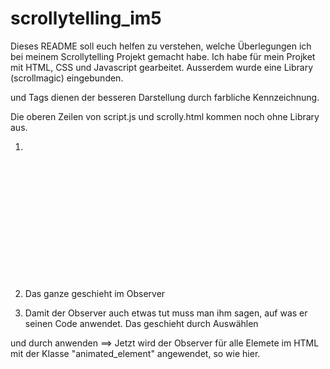# scrollytelling_im5

Dieses README soll euch helfen zu verstehen, welche Überlegungen ich bei meinem Scrollytelling Projekt gemacht habe. Ich habe für mein Projket mit HTML, CSS und Javascript gearbeitet. Ausserdem wurde eine Library (scrollmagic) eingebunden.
<script></script> und <style></style> Tags dienen der besseren Darstellung durch farbliche Kennzeichnung.

Die oberen Zeilen von script.js und scrolly.html kommen noch ohne Library aus.
1. <div class="scrollytext animated_element"> "style.css" und "script.js"
   verwenden diese Klassen um alle Elemete in diesem div zu animieren. In Javascript werden durch <script>entry.target.classList.add('show');</script> eine Klasse hinzugefügt, sobald sich ein Element im Viewport befindet. ==> <script>if (entry.isIntersecting)</script>

2. Das ganze geschieht im Observer <script> const observer = new IntersectionObserver((entries) => {
    entries.forEach((entry) => {</script> 

3. Damit der Observer auch etwas tut muss man ihm sagen, auf was er seinen Code anwendet. Das geschieht durch Auswählen <script>const animated = document.querySelectorAll('.animated_element');</script>

und durch anwenden ==> <script>animated.forEach((el) => observer.observe(el));</script> Jetzt wird der Observer für alle Elemete im HTML mit 
der Klasse "animated_element" angewendet, so wie hier. <div class="scrollytext animated_element">

4. "style.css" animiert das Ganze schlussendlich. Hier ein Beispiel: 

    <style>
    .scrollytext {
        opacity: 0;
        transition: all 1.5s;
        transition-delay: 0.25s;
        transition-timing-function: ease;
        margin-left: 350px;
    }

    .scrollytext.show {
        opacity: 1;
        margin-left: 0px;
        padding:  25px;
    }
    </style>

Nun zu scrollmagic. 
1. Einbindung im head: <script src="https://cdnjs.cloudflare.com/ajax/libs/ScrollMagic/2.0.8/ScrollMagic.min.js" defer></script>
   
2.  <script>var controller = new ScrollMagic.Controller();</script> Der Controller regelt alle Szenen

3. Durch die Scene wird mittels "trigger" bestimmt welches element im html animiert werden soll. 
<script>var scene1 = new ScrollMagic.Scene({
    triggerElement: '#box1',
    }).setClassToggle('#box1', 'show').addTo(controller);</script>

In scrolly.html: <section id="box1" class="box">

4. <script>}).setClassToggle('#box1', 'show').addTo(controller);</script>
   Hier wird angegeben wie